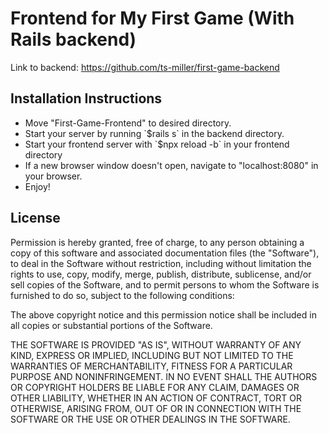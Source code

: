 # Frontend for My First Game (With Rails backend)

Link to backend: https://github.com/ts-miller/first-game-backend

<h2>Installation Instructions</h2>

<ul>
    <li>Move "First-Game-Frontend" to desired directory.</li>
    <li>Start your server by running `$rails s` in the backend directory.</li>
    <li>Start your frontend server with `$npx reload -b` in your frontend directory</li>
    <li>If a new browser window doesn't open, navigate to "localhost:8080" in your browser.</li>
    <li>Enjoy!</li>
</ul>

<h2>License</h2>

Permission is hereby granted, free of charge, to any person obtaining a copy of this software and associated documentation files (the "Software"), to deal in the Software without restriction, including without limitation the rights to use, copy, modify, merge, publish, distribute, sublicense, and/or sell copies of the Software, and to permit persons to whom the Software is furnished to do so, subject to the following conditions:

The above copyright notice and this permission notice shall be included in all copies or substantial portions of the Software.

THE SOFTWARE IS PROVIDED "AS IS", WITHOUT WARRANTY OF ANY KIND, EXPRESS OR IMPLIED, INCLUDING BUT NOT LIMITED TO THE WARRANTIES OF MERCHANTABILITY, FITNESS FOR A PARTICULAR PURPOSE AND NONINFRINGEMENT. IN NO EVENT SHALL THE AUTHORS OR COPYRIGHT HOLDERS BE LIABLE FOR ANY CLAIM, DAMAGES OR OTHER LIABILITY, WHETHER IN AN ACTION OF CONTRACT, TORT OR OTHERWISE, ARISING FROM, OUT OF OR IN CONNECTION WITH THE SOFTWARE OR THE USE OR OTHER DEALINGS IN THE SOFTWARE.